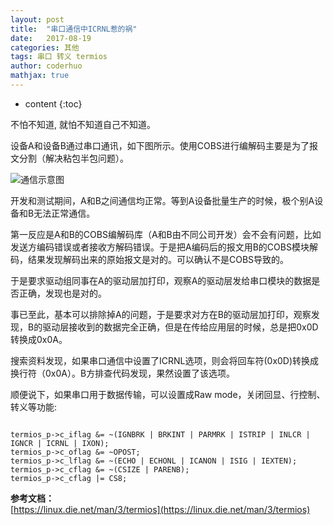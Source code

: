 ```yaml
---
layout: post  
title:  "串口通信中ICRNL惹的祸"  
date:   2017-08-19  
categories: 其他  
tags: 串口 转义 termios  
author: coderhuo  
mathjax: true  
---
```


* content
{:toc}

不怕不知道, 就怕不知道自己不知道。







设备A和设备B通过串口通讯，如下图所示。使用COBS进行编解码主要是为了报文分割（解决粘包半包问题）。  

![通信示意图](http://data.coderhuo.tech/blog/cr_to_lr.jpg)


开发和测试期间，A和B之间通信均正常。等到A设备批量生产的时候，极个别A设备和B无法正常通信。  

第一反应是A和B的COBS编解码库（A和B由不同公司开发）会不会有问题，比如发送方编码错误或者接收方解码错误。于是把A编码后的报文用B的COBS模块解码，结果发现解码出来的原始报文是对的。可以确认不是COBS导致的。  

于是要求驱动组同事在A的驱动层加打印，观察A的驱动层发给串口模块的数据是否正确，发现也是对的。  

事已至此，基本可以排除掉A的问题，于是要求对方在B的驱动层加打印，观察发现，B的驱动层接收到的数据完全正确，但是在传给应用层的时候，总是把0x0D转换成0x0A。

搜索资料发现，如果串口通信中设置了ICRNL选项，则会将回车符(0x0D)转换成换行符（0x0A）。B方排查代码发现，果然设置了该选项。  

顺便说下，如果串口用于数据传输，可以设置成Raw mode，关闭回显、行控制、转义等功能:

```

termios_p->c_iflag &= ~(IGNBRK | BRKINT | PARMRK | ISTRIP | INLCR | IGNCR | ICRNL | IXON);  
termios_p->c_oflag &= ~OPOST;  
termios_p->c_lflag &= ~(ECHO | ECHONL | ICANON | ISIG | IEXTEN);  
termios_p->c_cflag &= ~(CSIZE | PARENB);  
termios_p->c_cflag |= CS8;

```




**参考文档：**  
[https://linux.die.net/man/3/termios](https://linux.die.net/man/3/termios)
